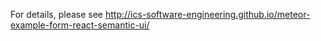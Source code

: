 For details, please see http://ics-software-engineering.github.io/meteor-example-form-react-semantic-ui/

